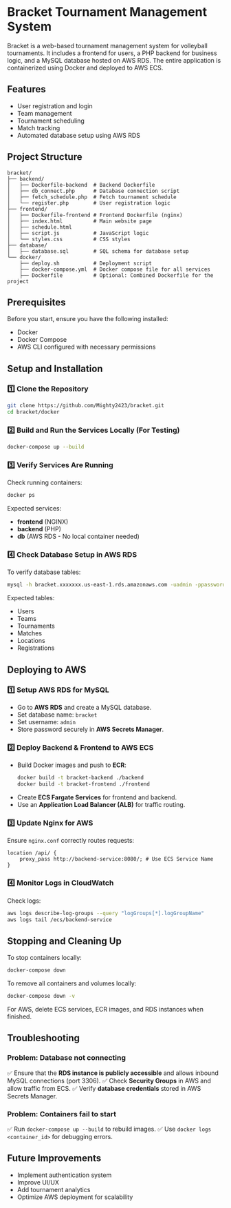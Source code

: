 # Bracket Tournament Management System
Bracket is a web-based tournament management system for volleyball tournaments. It includes a frontend for users, a PHP backend for business logic, and a MySQL database hosted on AWS RDS. The entire application is containerized using Docker and deployed to AWS ECS.

## Features
- User registration and login
- Team management
- Tournament scheduling
- Match tracking
- Automated database setup using AWS RDS

## Project Structure
```
bracket/
├── backend/
│   ├── Dockerfile-backend  # Backend Dockerfile
│   ├── db_connect.php      # Database connection script
│   ├── fetch_schedule.php  # Fetch tournament schedule
│   └── register.php        # User registration logic
├── frontend/
│   ├── Dockerfile-frontend # Frontend Dockerfile (nginx)
│   ├── index.html          # Main website page
│   ├── schedule.html
│   ├── script.js           # JavaScript logic
│   └── styles.css          # CSS styles
├── database/
│   ├── database.sql        # SQL schema for database setup
└── docker/
    ├── deploy.sh           # Deployment script
    ├── docker-compose.yml  # Docker compose file for all services
    ├── Dockerfile          # Optional: Combined Dockerfile for the project
```

## Prerequisites
Before you start, ensure you have the following installed:
- Docker
- Docker Compose
- AWS CLI configured with necessary permissions

## Setup and Installation
### 1️⃣ Clone the Repository
```sh
git clone https://github.com/Mighty2423/bracket.git
cd bracket/docker
```

### 2️⃣ Build and Run the Services Locally (For Testing)
```sh
docker-compose up --build
```

### 3️⃣ Verify Services Are Running
Check running containers:
```sh
docker ps
```
Expected services:
- **frontend** (NGINX)
- **backend** (PHP)
- **db** (AWS RDS - No local container needed)

### 4️⃣ Check Database Setup in AWS RDS
To verify database tables:
```sh
mysql -h bracket.xxxxxxx.us-east-1.rds.amazonaws.com -uadmin -ppassword -e "SHOW TABLES IN bracket;"
```
Expected tables:
- Users
- Teams
- Tournaments
- Matches
- Locations
- Registrations

## Deploying to AWS

### 1️⃣ **Setup AWS RDS for MySQL**
- Go to **AWS RDS** and create a MySQL database.
- Set database name: `bracket`
- Set username: `admin`
- Store password securely in **AWS Secrets Manager**.

### 2️⃣ **Deploy Backend & Frontend to AWS ECS**
- Build Docker images and push to **ECR**:
  ```sh
  docker build -t bracket-backend ./backend
  docker build -t bracket-frontend ./frontend
  ```
- Create **ECS Fargate Services** for frontend and backend.
- Use an **Application Load Balancer (ALB)** for traffic routing.

### 3️⃣ **Update Nginx for AWS**
Ensure `nginx.conf` correctly routes requests:
```nginx
location /api/ {
    proxy_pass http://backend-service:8080/; # Use ECS Service Name
}
```

### 4️⃣ **Monitor Logs in CloudWatch**
Check logs:
```sh
aws logs describe-log-groups --query "logGroups[*].logGroupName"
aws logs tail /ecs/backend-service
```

## Stopping and Cleaning Up
To stop containers locally:
```sh
docker-compose down
```
To remove all containers and volumes locally:
```sh
docker-compose down -v
```

For AWS, delete ECS services, ECR images, and RDS instances when finished.

## Troubleshooting
### Problem: Database not connecting
✅ Ensure that the **RDS instance is publicly accessible** and allows inbound MySQL connections (port 3306).
✅ Check **Security Groups** in AWS and allow traffic from ECS.
✅ Verify **database credentials** stored in AWS Secrets Manager.

### Problem: Containers fail to start
✅ Run `docker-compose up --build` to rebuild images.
✅ Use `docker logs <container_id>` for debugging errors.

## Future Improvements
- Implement authentication system
- Improve UI/UX
- Add tournament analytics
- Optimize AWS deployment for scalability
